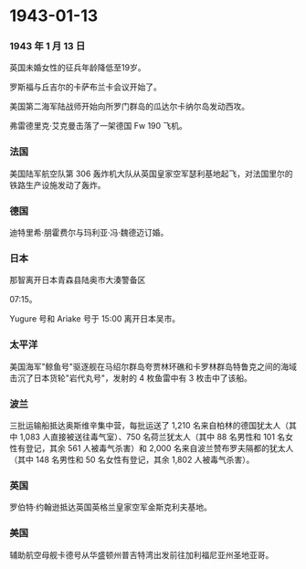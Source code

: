 # 1943-01-13

### 1943 年 1 月 13 日

英国未婚女性的征兵年龄降低至19岁。

罗斯福与丘吉尔的卡萨布兰卡会议开始了。

美国第二海军陆战师开始向所罗门群岛的瓜达尔卡纳尔岛发动西攻。

弗雷德里克·艾克曼击落了一架德国 Fw 190 飞机。

### 法国

美国陆军航空队第 306
轰炸机大队从英国皇家空军瑟利基地起飞，对法国里尔的铁路生产设施发动了轰炸。

### 德国

迪特里希·朋霍费尔与玛利亚·冯·魏德迈订婚。

### 日本

那智离开日本青森县陆奥市大湊警备区

07:15。

Yugure 号和 Ariake 号于 15:00 离开日本吴市。

### 太平洋

美国海军"鲸鱼号"驱逐舰在马绍尔群岛夸贾林环礁和卡罗林群岛特鲁克之间的海域击沉了日本货轮"岩代丸号"，发射的
4 枚鱼雷中有 3 枚击中了该船。

### 波兰

三批运输船抵达奥斯维辛集中营，每批运送了 1,210
名来自柏林的德国犹太人（其中 1,083 人直接被送往毒气室）、750
名荷兰犹太人（其中 88 名男性和 101 名女性有登记，其余 561
人被毒气杀害）和 2,000 名来自波兰赞布罗夫隔都的犹太人（其中 148 名男性和
50 名女性有登记，其余 1,802 人被毒气杀害）。

### 英国

罗伯特·约翰逊抵达英国英格兰皇家空军金斯克利夫基地。

### 美国

辅助航空母舰卡德号从华盛顿州普吉特湾出发前往加利福尼亚州圣地亚哥。